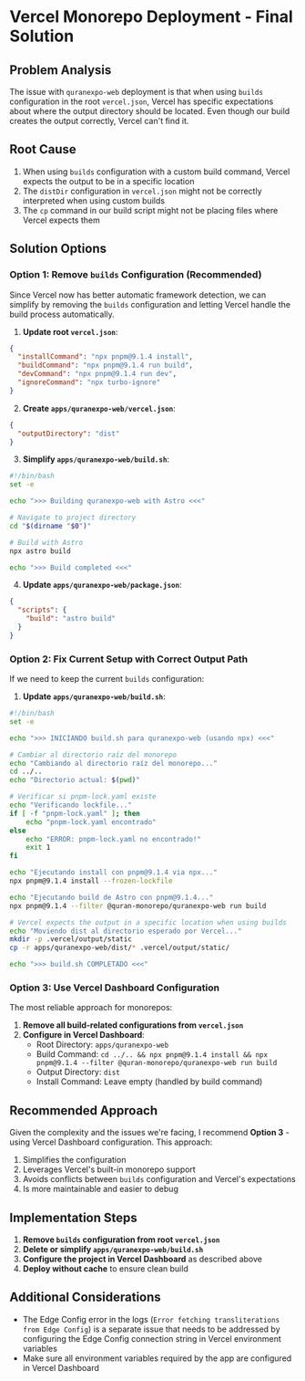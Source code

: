 # Vercel Monorepo Deployment - Final Solution

## Problem Analysis

The issue with `quranexpo-web` deployment is that when using `builds` configuration in the root `vercel.json`, Vercel has specific expectations about where the output directory should be located. Even though our build creates the output correctly, Vercel can't find it.

## Root Cause

1. When using `builds` configuration with a custom build command, Vercel expects the output to be in a specific location
2. The `distDir` configuration in `vercel.json` might not be correctly interpreted when using custom builds
3. The `cp` command in our build script might not be placing files where Vercel expects them

## Solution Options

### Option 1: Remove `builds` Configuration (Recommended)

Since Vercel now has better automatic framework detection, we can simplify by removing the `builds` configuration and letting Vercel handle the build process automatically.

1. **Update root `vercel.json`**:
```json
{
  "installCommand": "npx pnpm@9.1.4 install",
  "buildCommand": "npx pnpm@9.1.4 run build",
  "devCommand": "npx pnpm@9.1.4 run dev",
  "ignoreCommand": "npx turbo-ignore"
}
```

2. **Create `apps/quranexpo-web/vercel.json`**:
```json
{
  "outputDirectory": "dist"
}
```

3. **Simplify `apps/quranexpo-web/build.sh`**:
```bash
#!/bin/bash
set -e

echo ">>> Building quranexpo-web with Astro <<<"

# Navigate to project directory
cd "$(dirname "$0")"

# Build with Astro
npx astro build

echo ">>> Build completed <<<"
```

4. **Update `apps/quranexpo-web/package.json`**:
```json
{
  "scripts": {
    "build": "astro build"
  }
}
```

### Option 2: Fix Current Setup with Correct Output Path

If we need to keep the current `builds` configuration:

1. **Update `apps/quranexpo-web/build.sh`**:
```bash
#!/bin/bash
set -e

echo ">>> INICIANDO build.sh para quranexpo-web (usando npx) <<<"

# Cambiar al directorio raíz del monorepo
echo "Cambiando al directorio raíz del monorepo..."
cd ../..
echo "Directorio actual: $(pwd)"

# Verificar si pnpm-lock.yaml existe
echo "Verificando lockfile..."
if [ -f "pnpm-lock.yaml" ]; then
    echo "pnpm-lock.yaml encontrado"
else
    echo "ERROR: pnpm-lock.yaml no encontrado!"
    exit 1
fi

echo "Ejecutando install con pnpm@9.1.4 via npx..."
npx pnpm@9.1.4 install --frozen-lockfile

echo "Ejecutando build de Astro con pnpm@9.1.4..."
npx pnpm@9.1.4 --filter @quran-monorepo/quranexpo-web run build

# Vercel expects the output in a specific location when using builds
echo "Moviendo dist al directorio esperado por Vercel..."
mkdir -p .vercel/output/static
cp -r apps/quranexpo-web/dist/* .vercel/output/static/

echo ">>> build.sh COMPLETADO <<<"
```

### Option 3: Use Vercel Dashboard Configuration

The most reliable approach for monorepos:

1. **Remove all build-related configurations from `vercel.json`**
2. **Configure in Vercel Dashboard**:
   - Root Directory: `apps/quranexpo-web`
   - Build Command: `cd ../.. && npx pnpm@9.1.4 install && npx pnpm@9.1.4 --filter @quran-monorepo/quranexpo-web run build`
   - Output Directory: `dist`
   - Install Command: Leave empty (handled by build command)

## Recommended Approach

Given the complexity and the issues we're facing, I recommend **Option 3** - using Vercel Dashboard configuration. This approach:

1. Simplifies the configuration
2. Leverages Vercel's built-in monorepo support
3. Avoids conflicts between `builds` configuration and Vercel's expectations
4. Is more maintainable and easier to debug

## Implementation Steps

1. **Remove `builds` configuration from root `vercel.json`**
2. **Delete or simplify `apps/quranexpo-web/build.sh`**
3. **Configure the project in Vercel Dashboard** as described above
4. **Deploy without cache** to ensure clean build

## Additional Considerations

- The Edge Config error in the logs (`Error fetching transliterations from Edge Config`) is a separate issue that needs to be addressed by configuring the Edge Config connection string in Vercel environment variables
- Make sure all environment variables required by the app are configured in Vercel Dashboard